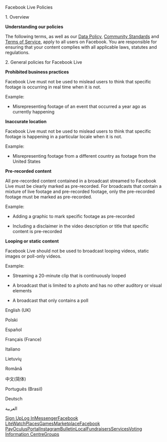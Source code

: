 Facebook Live Policies

1\. Overview

**Understanding our policies**

The following terms, as well as our [Data Policy](https://www.facebook.com/about/privacy/), [Community Standards](https://www.facebook.com/communitystandards/) and [Terms of Service](https://www.facebook.com/legal/terms), apply to all users on Facebook. You are responsible for ensuring that your content complies with all applicable laws, statutes and regulations.

2\. General policies for Facebook Live

**Prohibited business practices**

Facebook Live must not be used to mislead users to think that specific footage is occurring in real time when it is not.

Example:

*   Misrepresenting footage of an event that occurred a year ago as currently happening

**Inaccurate location**

Facebook Live must not be used to mislead users to think that specific footage is happening in a particular locale when it is not.

Example:

*   Misrepresenting footage from a different country as footage from the United States

**Pre-recorded content**

All pre-recorded content contained in a broadcast streamed to Facebook Live must be clearly marked as pre-recorded. For broadcasts that contain a mixture of live footage and pre-recorded footage, only the pre-recorded footage must be marked as pre-recorded.

Example:

*   Adding a graphic to mark specific footage as pre-recorded

*   Including a disclaimer in the video description or title that specific content is pre-recorded

**Looping or static content**

Facebook Live should not be used to broadcast looping videos, static images or poll-only videos.

Example:

*   Streaming a 20-minute clip that is continuously looped

*   A broadcast that is limited to a photo and has no other auditory or visual elements

*   A broadcast that only contains a poll

English (UK)

Polski

Español

Français (France)

Italiano

Lietuvių

Română

中文(简体)

Português (Brasil)

Deutsch

العربية

[Sign Up](https://www.facebook.com/reg/)[Log In](https://www.facebook.com/login/)[Messenger](https://l.facebook.com/l.php?u=https%3A%2F%2Fmessenger.com%2F&h=AT1iGxM1ruuWUq2zic2iX4X2oHd8DvdU8aEju9QNirppcqL3MdN4fg-Kq0zGImtK-ybQT74sp32nuulrdKv6GfmF6-DQv7I11nj8wHDYue-8D3J9qoXb2RuQxUDwNYYAMeRe3ZgLVW6Gs7hl_fWgMu5_sz9x_s-ScttJxA)[Facebook Lite](https://www.facebook.com/lite/)[Watch](https://en-gb.facebook.com/watch/)[Places](https://www.facebook.com/places/)[Games](https://www.facebook.com/games/)[Marketplace](https://www.facebook.com/marketplace/)[Facebook Pay](https://pay.facebook.com/)[Oculus](https://l.facebook.com/l.php?u=https%3A%2F%2Fwww.oculus.com%2F&h=AT1iGxM1ruuWUq2zic2iX4X2oHd8DvdU8aEju9QNirppcqL3MdN4fg-Kq0zGImtK-ybQT74sp32nuulrdKv6GfmF6-DQv7I11nj8wHDYue-8D3J9qoXb2RuQxUDwNYYAMeRe3ZgLVW6Gs7hl_fWgMu5_sz9x_s-ScttJxA)[Portal](https://portal.facebook.com/)[Instagram](https://l.facebook.com/l.php?u=https%3A%2F%2Fwww.instagram.com%2F&h=AT1iGxM1ruuWUq2zic2iX4X2oHd8DvdU8aEju9QNirppcqL3MdN4fg-Kq0zGImtK-ybQT74sp32nuulrdKv6GfmF6-DQv7I11nj8wHDYue-8D3J9qoXb2RuQxUDwNYYAMeRe3ZgLVW6Gs7hl_fWgMu5_sz9x_s-ScttJxA)[Bulletin](https://www.bulletin.com/)[Local](https://www.facebook.com/local/lists/245019872666104/)[Fundraisers](https://www.facebook.com/fundraisers/)[Services](https://www.facebook.com/biz/directory/)[Voting Information Centre](https://www.facebook.com/votinginformationcenter/?entry_point=c2l0ZQ%3D%3D)[Groups](https://www.facebook.com/groups/explore/)
